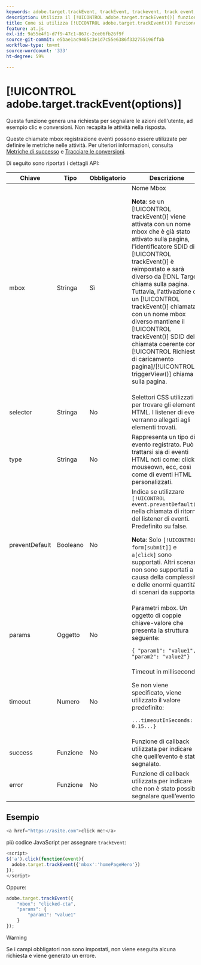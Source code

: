 ```yaml
---
keywords: adobe.target.trackEvent, trackEvent, trackevent, track event, at.js, funzioni, funzione, preventDefault, preventdefault, prevent default, adobe.target.trackEvent
description: Utilizza il [!UICONTROL adobe.target.trackEvent()] funzione per [!DNL Adobe Target] Libreria JavaScript at.js per attivare una richiesta per segnalare le azioni dell’utente, come clic e conversioni sul sito.
title: Come si utilizza [!UICONTROL adobe.target.trackEvent()] Funzione?
feature: at.js
exl-id: 9a55e4f1-d7f9-47c1-867c-2ce06fb26f9f
source-git-commit: e5bae1ac9485c3e1d7c55e6386f332755196ffab
workflow-type: tm+mt
source-wordcount: '333'
ht-degree: 59%

---
```


# [!UICONTROL adobe.target.trackEvent(options)]

Questa funzione genera una richiesta per segnalare le azioni dell&#39;utente, ad esempio clic e conversioni. Non recapita le attività nella risposta.

Queste chiamate mbox registrazione eventi possono essere utilizzate per definire le metriche nelle attività. Per ulteriori informazioni, consulta [Metriche di successo](https://experienceleague.adobe.com/docs/target/using/activities/success-metrics/success-metrics.html) e [Tracciare le conversioni](../how-to-deployatjs/implement-target-without-a-tag-manager.md#track-conversions).

Di seguito sono riportati i dettagli API:

| Chiave | Tipo | Obbligatorio | Descrizione |
|--- |--- |--- |--- |
| mbox | Stringa | Sì | Nome Mbox<P>**Nota**: se un [!UICONTROL trackEvent()] viene attivata con un nome mbox che è già stato attivato sulla pagina, l&#39;identificatore SDID di [!UICONTROL trackEvent()] è reimpostato e sarà diverso da [!DNL Target] chiama sulla pagina. Tuttavia, l&#39;attivazione di un [!UICONTROL trackEvent()] chiamata con un nome mbox diverso mantiene il [!UICONTROL trackEvent()] SDID della chiamata coerente con [!UICONTROL Richiesta di caricamento pagina]/[!UICONTROL triggerView()] chiama sulla pagina. |
| selector | Stringa | No | Selettori CSS utilizzati per trovare gli elementi HTML. I listener di eventi verranno allegati agli elementi trovati. |
| type | Stringa | No | Rappresenta un tipo di evento registrato. Può trattarsi sia di eventi HTML noti come: click, mouseown, ecc, così come di eventi HTML personalizzati. |
| preventDefault | Booleano | No | Indica se utilizzare `[!UICONTROL event.preventDefault()]` nella chiamata di ritorno del listener di eventi. Predefinito su false.<P>**Nota**: Solo `[!UICONTROL form[submit]]` e `a[click]` sono supportati. Altri scenari non sono supportati a causa della complessità e delle enormi quantità di scenari da supportare. |
| params | Oggetto | No | Parametri mbox. Un oggetto di coppie chiave-valore che presenta la struttura seguente:<P>`{ "param1": "value1", "param2": "value2"}` |
| timeout | Numero | No | Timeout in millisecondi.<P>Se non viene specificato, viene utilizzato il valore predefinito:<P>`...timeoutInSeconds: 0.15...}` |
| success | Funzione | No | Funzione di callback utilizzata per indicare che quell’evento è stato segnalato. |
| error | Funzione | No | Funzione di callback utilizzata per indicare che non è stato possibile segnalare quell’evento. |

## Esempio

```javascript {line-numbers="true"}
<a href="https://asite.com">click me!</a> 
```

più codice JavaScript per assegnare `trackEvent`:

```javascript {line-numbers="true"}
<script> 
$('a').click(function(event){ 
  adobe.target.trackEvent({'mbox':'homePageHero'}) 
}); 
</script> 
```

Oppure:

```javascript {line-numbers="true"}
adobe.target.trackEvent({ 
    "mbox": "clicked-cta", 
    "params": { 
        "param1": "value1" 
    } 
});
```

>[!WARNING]
>
>Se i campi obbligatori non sono impostati, non viene eseguita alcuna richiesta e viene generato un errore.
